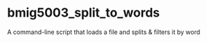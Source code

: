 # bmig5003_split_to_words
A command-line script that loads a file and splits &amp; filters it by word

